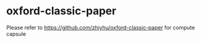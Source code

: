 # oxford-classic-paper


Please refer to https://github.com/zhiyhu/oxford-classic-paper for compute capsule
